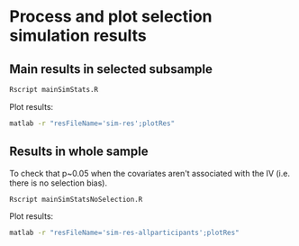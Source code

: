 
# Process and plot selection simulation results



## Main results in selected subsample

```bash
Rscript mainSimStats.R
```

Plot results:

```bash
matlab -r "resFileName='sim-res';plotRes"
```

## Results in whole sample

To check that p~0.05 when the covariates aren't associated with the IV (i.e. there is no selection bias).

```bash
Rscript mainSimStatsNoSelection.R
```

Plot results:

```bash
matlab -r "resFileName='sim-res-allparticipants';plotRes"
```





